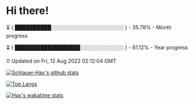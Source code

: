 # Hi there!

⏳ { ██████████░░░░░░░░░░░░░░░░░░░░ } - 35.78% - Month progress

⏳ { ██████████████████░░░░░░░░░░░░ } - 61.12% - Year progress

⏰ Updated on Fri, 12 Aug 2022 02:12:04 GMT


[![Schlauer-Hax's github stats](https://github-readme-stats.vercel.app/api?username=Schlauer-Hax&show_icons=true&theme=dark&count_private=true)](https://github.com/Schlauer-Hax)


[![Top Langs](https://github-readme-stats.vercel.app/api/top-langs/?username=Schlauer-Hax&layout=compact&theme=dark)](https://github.com/Schlauer-Hax?tab=repositories)


[![Hax's wakatime stats](https://github-readme-stats.vercel.app/api/wakatime?username=Hax&theme=dark)](https://wakatime.com/@Hax)

